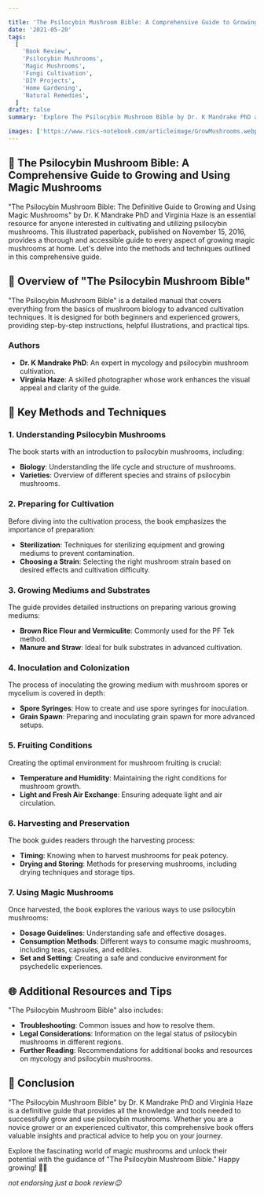 ```yaml
---

title: 'The Psilocybin Mushroom Bible: A Comprehensive Guide to Growing and Using Magic Mushrooms 🍄'
date: '2021-05-20'
tags:
  [
    'Book Review',
    'Psilocybin Mushrooms',
    'Magic Mushrooms',
    'Fungi Cultivation',
    'DIY Projects',
    'Home Gardening',
    'Natural Remedies',
  ]
draft: false
summary: 'Explore The Psilocybin Mushroom Bible by Dr. K Mandrake PhD and Virginia Haze, a definitive guide to growing and using magic mushrooms. Discover the detailed methods and techniques outlined in this comprehensive book. 🌱'

images: ['https://www.rics-notebook.com/articleimage/GrowMushrooms.webp']
---
```


## 🌟 The Psilocybin Mushroom Bible: A Comprehensive Guide to Growing and Using Magic Mushrooms

"The Psilocybin Mushroom Bible: The Definitive Guide to Growing and Using Magic Mushrooms" by Dr. K Mandrake PhD and Virginia Haze is an essential resource for anyone interested in cultivating and utilizing psilocybin mushrooms. This illustrated paperback, published on November 15, 2016, provides a thorough and accessible guide to every aspect of growing magic mushrooms at home. Let's delve into the methods and techniques outlined in this comprehensive guide.

## 📘 Overview of "The Psilocybin Mushroom Bible"

"The Psilocybin Mushroom Bible" is a detailed manual that covers everything from the basics of mushroom biology to advanced cultivation techniques. It is designed for both beginners and experienced growers, providing step-by-step instructions, helpful illustrations, and practical tips.

### Authors

- **Dr. K Mandrake PhD**: An expert in mycology and psilocybin mushroom cultivation.
- **Virginia Haze**: A skilled photographer whose work enhances the visual appeal and clarity of the guide.

## 🌱 Key Methods and Techniques

### 1. Understanding Psilocybin Mushrooms

The book starts with an introduction to psilocybin mushrooms, including:

- **Biology**: Understanding the life cycle and structure of mushrooms.
- **Varieties**: Overview of different species and strains of psilocybin mushrooms.

### 2. Preparing for Cultivation

Before diving into the cultivation process, the book emphasizes the importance of preparation:

- **Sterilization**: Techniques for sterilizing equipment and growing mediums to prevent contamination.
- **Choosing a Strain**: Selecting the right mushroom strain based on desired effects and cultivation difficulty.

### 3. Growing Mediums and Substrates

The guide provides detailed instructions on preparing various growing mediums:

- **Brown Rice Flour and Vermiculite**: Commonly used for the PF Tek method.
- **Manure and Straw**: Ideal for bulk substrates in advanced cultivation.

### 4. Inoculation and Colonization

The process of inoculating the growing medium with mushroom spores or mycelium is covered in depth:

- **Spore Syringes**: How to create and use spore syringes for inoculation.
- **Grain Spawn**: Preparing and inoculating grain spawn for more advanced setups.

### 5. Fruiting Conditions

Creating the optimal environment for mushroom fruiting is crucial:

- **Temperature and Humidity**: Maintaining the right conditions for mushroom growth.
- **Light and Fresh Air Exchange**: Ensuring adequate light and air circulation.

### 6. Harvesting and Preservation

The book guides readers through the harvesting process:

- **Timing**: Knowing when to harvest mushrooms for peak potency.
- **Drying and Storing**: Methods for preserving mushrooms, including drying techniques and storage tips.

### 7. Using Magic Mushrooms

Once harvested, the book explores the various ways to use psilocybin mushrooms:

- **Dosage Guidelines**: Understanding safe and effective dosages.
- **Consumption Methods**: Different ways to consume magic mushrooms, including teas, capsules, and edibles.
- **Set and Setting**: Creating a safe and conducive environment for psychedelic experiences.

## 🌐 Additional Resources and Tips

"The Psilocybin Mushroom Bible" also includes:

- **Troubleshooting**: Common issues and how to resolve them.
- **Legal Considerations**: Information on the legal status of psilocybin mushrooms in different regions.
- **Further Reading**: Recommendations for additional books and resources on mycology and psilocybin mushrooms.

## 🌠 Conclusion

"The Psilocybin Mushroom Bible" by Dr. K Mandrake PhD and Virginia Haze is a definitive guide that provides all the knowledge and tools needed to successfully grow and use psilocybin mushrooms. Whether you are a novice grower or an experienced cultivator, this comprehensive book offers valuable insights and practical advice to help you on your journey.

Explore the fascinating world of magic mushrooms and unlock their potential with the guidance of "The Psilocybin Mushroom Bible." Happy growing! 🌱🍄

_not endorsing just a book review😉_
